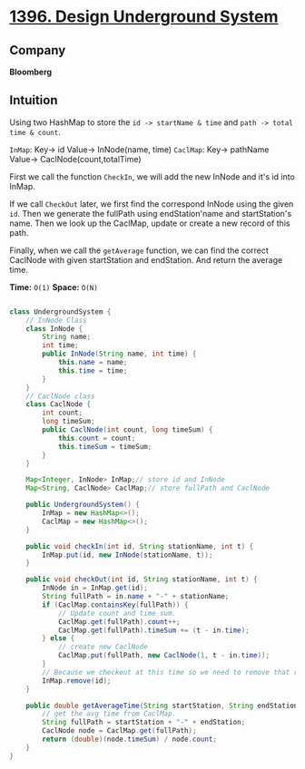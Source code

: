 # [1396. Design Underground System](https://leetcode.com/problems/design-underground-system/)

## Company

**Bloomberg**

## Intuition

Using two HashMap to store the `id -> startName & time` and `path -> total time & count`.

`InMap`: Key-> id  Value-> InNode(name, time)
`CaclMap`: Key-> pathName Value-> CaclNode(count,totalTime)

First we call the function `CheckIn`, we will add the new InNode and it's id into InMap. 

If we call `CheckOut` later, we first find the correspond InNode using the given `id`. Then we generate the fullPath using endStation'name and startStation's name. Then we look up the CaclMap, update or create a new record of this path.

Finally, when we call the `getAverage` function, we can find the correct CaclNode with given startStation and endStation. And return the average time.

**Time:** `O(1)`
**Space:** `O(N)`

```java

class UndergroundSystem {
    // InNode Class
    class InNode {
        String name;
        int time;
        public InNode(String name, int time) {
            this.name = name;
            this.time = time;
        }
    }
    // CaclNode class
    class CaclNode {
        int count;
        long timeSum;
        public CaclNode(int count, long timeSum) {
            this.count = count;
            this.timeSum = timeSum;
        }
    }

    Map<Integer, InNode> InMap;// store id and InNode
    Map<String, CaclNode> CaclMap;// store fullPath and CaclNode

    public UndergroundSystem() {
        InMap = new HashMap<>();
        CaclMap = new HashMap<>();
    }

    public void checkIn(int id, String stationName, int t) {
        InMap.put(id, new InNode(stationName, t));
    }

    public void checkOut(int id, String stationName, int t) {
        InNode in = InMap.get(id);
        String fullPath = in.name + "-" + stationName;
        if (CaclMap.containsKey(fullPath)) {
            // Update count and time sum.
            CaclMap.get(fullPath).count++;
            CaclMap.get(fullPath).timeSum += (t - in.time);
        } else {
            // create new CaclNode
            CaclMap.put(fullPath, new CaclNode(1, t - in.time));
        }
        // Because we checkout at this time so we need to remove that record in InMap.
        InMap.remove(id);
    }

    public double getAverageTime(String startStation, String endStation) {
        // get the avg time from CaclMap.
        String fullPath = startStation + "-" + endStation;
        CaclNode node = CaclMap.get(fullPath);
        return (double)(node.timeSum) / node.count;
    }
}

```
